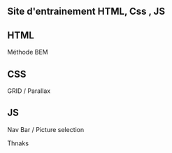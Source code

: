 ## Site d'entrainement HTML, Css , JS

## HTML 

Méthode BEM 

## CSS 

GRID / Parallax 

## JS 

Nav Bar / Picture selection 



Thnaks 